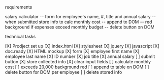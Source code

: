 requirements

salary calculator
-- form for employee's name, #, title and annual salary
-- when submitted store info to calc monthly cost
-- append to DOM
-- red background if expenses exceed monthly budget
-- delete button on DOM

technical tasks

[X] Prodject set up
    [X] index.html
    [X] stylesheet
    [X] jquery
    [X] javascript
    [X] doc.ready
[X] HTML mockup
    [X] form
        [X] employee first name
        [X] employee last name
        [X] ID number
        [X] job title
        [X] annual salary
    [ ] submit button
        [X] store collected info
        [X] clear input fields
        [ ] calculate monthly cost
            [ ] exceeds 20,000 background red
        [ ] append to table on DOM
    [ ] delete button for DOM per employee
        [ ] delete stored info
    